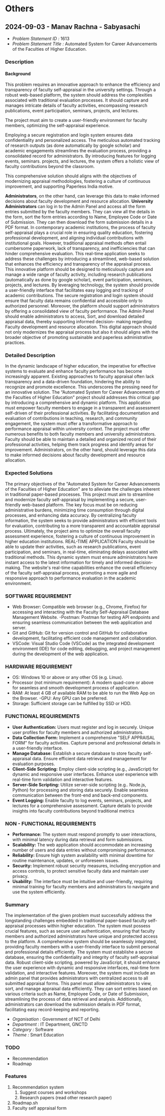# Others

## 2024-09-03 - Manav Rachna - Sabyasachi

- *Problem Statement ID :* 1613 
- *Problem Statement Title :* Automated System for Career Advancements of the Faculties of Higher Education.

### Description

#### Background

This problem requires an innovative approach to enhance the efficiency and transparency of faculty self-appraisal in the university settings. Through a robust web-based platform, the system should address the complexities associated with traditional evaluation processes. It should capture and manages intricate details of faculty activities, encompassing research publications, event participation, seminars, projects, and lectures.

The project must aim to create a user-friendly environment for faculty members, optimizing the self-appraisal experience.

Employing a secure registration and login system ensures data confidentiality and personalized access. The meticulous automated tracking of research outputs (as done automatically by google scholar) and academic engagements streamlines the evaluation process, providing a consolidated record for administrators. By introducing features for logging events, seminars. projects, and lectures, the system offers a holistic view of faculty contributions beyond the classroom.

This comprehensive solution should aligns with the objectives of modernizing appraisal methodologies, fostering a culture of continuous improvement, and supporting Paperless India motive.

**Administrators**, on the other hand, can leverage this data to make informed decisions about faculty development and resource allocation. **University Administrators** can log in to the Admin Panel and access all the form entries submitted by the faculty members. They can view all the details in the form, sort the form entries according to Name, Employee Code or Date of Submission. They can then download the form submission details in a PDF format. In contemporary academic institutions, the process of faculty self-appraisal plays a crucial role in ensuring quality education, fostering professional development, and aligning individual contributions with institutional goals. However, traditional appraisal methods often entail cumbersome paperwork, lack of transparency, and inefficiencies that can hinder comprehensive evaluation. This real-time application seeks to address these challenges by introducing a streamlined, web-based solution that enhances the efficiency and transparency of the appraisal process. This innovative platform should be designed to meticulously capture and manage a wide range of faculty activity, including research publications (automatically as done by google scholar), event participation, seminars, projects, and lectures. By leveraging technology, the system should provide a user-friendly interface that facilitates easy logging and tracking of academic contributions. The secure registration and login system should ensure that faculty data remains confidential and accessible only to authorized personnel. Moreover, the platform should support administrators by offering a consolidated view of faculty performance. The Admin Panel should enable administrators to access, Sort, and download detailed appraisal data, thereby supporting informed decision- making regarding Faculty development and resource allocation. This digital approach should not only modernizes the appraisal process but also it should aligns with the broader objective of promoting sustainable and paperless administrative practices.

### Detailed Description

In the dynamic landscape of higher education, the imperative for effective systems to evaluate and enhance faculty performance has become increasingly apparent. Existing approaches to faculty appraisal often lack transparency and a data-driven foundation, hindering the ability to recognize and promote excellence. This underscores the pressing need for an innovative solution. The “Automated System for Career Advancements of the Faculties of Higher Education" project should addresses this critical gap by introducing a comprehensive and dynamic platform. This application must empower faculty members to engage in a transparent and assessment self-driven of their professional activities. By facilitating documentation and evaluation of contributions in teaching, research, and community engagement, the system must offer a transformative approach to performance appraisal within university context. The project must offer numerous benefits to both faculty members and university administrators. Faculty should be able to maintain a detailed and organized record of their professional activities, helping them track progress and identify areas for improvement. Administrators, on the other hand, should leverage this data to make informed decisions about faculty development and resource allocation.

### Expected Solutions

The primary objectives of the "Automated System for Career Advancements of the Faculties of Higher Education" are to alleviate the challenges inherent in traditional paper-based processes. This project must aim to streamline and modernize faculty self-appraisal by implementing a secure, user-friendly web-based platform. The key focus must be on reducing administrative burdens, minimizing time consumption through digital processes, and enhancing data accuracy. By centralizing faculty information, the system seeks to provide administrators with efficient tools for evaluation, contributing to a more transparent and accountable appraisal process. Ultimately, the project aims to optimize the overall faculty assessment experience, fostering a culture of continuous improvement in higher education institutions. REAL-TIME APPLICATION Faculty should be able to update their activities, such as research publications, event participation, and seminars, in real-time, eliminating delays associated with traditional methods. This dynamic system must ensure administrators have instant access to the latest information for timely and informed decision-making. The website's real-time capabilities enhance the overall efficiency of the faculty self-appraisal process, promoting a more agile and responsive approach to performance evaluation in the academic environment.

### SOFTWARE REQUIREMENT

- Web Browser: Compatible web browser (e.g., Chrome, Firefox) for accessing and interacting with the Faculty Self-Appraisal Database Management Website. -Postman: Postman for testing API endpoints and ensuring seamless communication between the web application and server.
- Git and GitHub: Git for version control and GitHub for collaborative development, facilitating efficient code management and collaboration.
- VSCode: Visual Studio Code (VSCode) as the integrated development environment (IDE) for code editing, debugging, and project management during the development of the web application.

### HARDWARE REQUIREMENT

- OS: Windows 10 or above or any other OS (e.g. Linux).
- Processor (not minimum requirement): A modern quad-core or above for seamless and smooth development process of application.
- RAM: At least 4 GB of available RAM to be able to run the Web App on the Browser. -GPU: Any GPU can be preferred.
- Storage: Sufficient storage can be fulfilled by SSD or HDD. 

### FUNCTIONAL REQUIREMENTS

- **User Authentication:** Users must register and log in securely. Unique user profiles for faculty members and authorized administrators.
- **Data Collection Form:** Implement a comprehensive "SELF APPRAISAL FORM" for faculty activities. Capture personal and professional details in a user-friendly interface.
- **Manage Database:** Establish a secure database to store faculty self-appraisal data. Ensure efficient data retrieval and management for evaluation purposes.
- **Client-Side Scripting:** Employ client-side scripting (e.g., JavaScript) for dynamic and responsive user interfaces. Enhance user experience with real-time form validation and interactive features.
- **Server-Side Scripting:** Utilize server-side scripting (e.g.. Node.js, Python) for processing and storing data securely. Enable seamless communication between the front-end and back-end components.
- **Event Logging:** Enable faculty to log events, seminars, projects, and lectures for a comprehensive assessment. Capture details to provide insights into faculty contributions beyond traditional metrics

### NON - FUNCTIONAL REQUIREMENTS

- **Performance:** The system must respond promptly to user interactions, with minimal latency during data retrieval and form submissions.
- **Scalability:** The web application should accommodate an increasing number of users and data entries without compromising performance.
- **Reliability:** Ensure high system availability with minimal downtime for routine maintenance, updates, or unforeseen issues.
- **Security:** Implement robust security measures, including encryption and access controls, to protect sensitive faculty data and maintain user privacy.
- **Usability:** The interface must be intuitive and user-friendly, requiring minimal training for faculty members and administrators to navigate and use the system efficiently.

### Summary

The implementation of the given problem must successfully address the longstanding challenges embedded in traditional paper-based faculty self-appraisal processes within higher education. The system must possess crucial features, such as secure user authentication, ensuring that faculty members and authorized administrators have unique and protected access to the platform. A comprehensive system should be seamlessly integrated, providing faculty members with a user-friendly interface to submit personal and professional details efficiently. The system must establishe a secure database, ensuring the confidentiality and integrity of faculty self-appraisal data. Robust client-side scripting, powered by JavaScript, it should enhance the user experience with dynamic and responsive interfaces, real-time form validation, and interactive features. Moreover, the system must include an admin panel that provides administrators with centralized access to all submitted appraisal forms. This panel must allow administrators to view, sort, and manage appraisal data efficiently. They can sort entries based on various criteria such as Name, Employee Code, or Date of Submission, streamlining the process of data retrieval and analysis. Additionally, administrators can download the submission details in PDF format, facilitating easy record-keeping and reporting. 

- *Organisation :* Government of NCT of Delhi
- *Department :* IT Department, GNCTD
- *Category :* Software 
- *Theme :* Smart Education

### TODO

- Recommendation
- Roadmap

### Features

1. Recommendation system
	1. Suggest courses and workshops
	2. Research papers (read other research paper)
2. Roadmap.sh
3. Faculty self appraisal form
